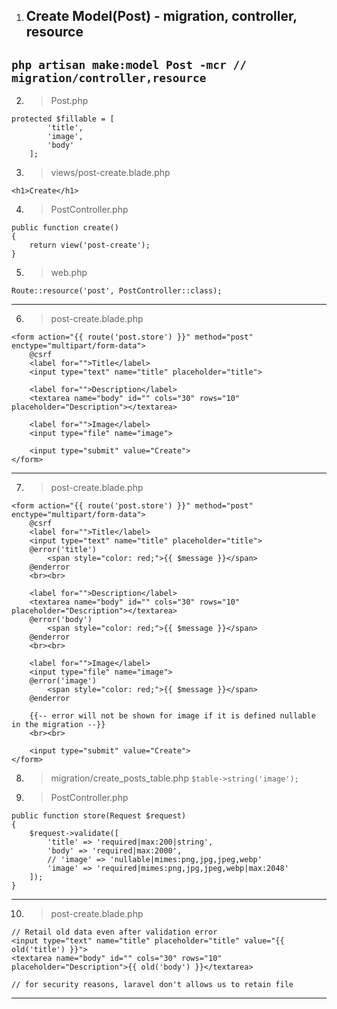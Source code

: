 1. ## Create Model(Post) - migration, controller, resource
`php artisan make:model Post -mcr // migration/controller,resource`
---

2. > Post.php
```
protected $fillable = [
        'title',
        'image',
        'body'
    ];
```
3. > views/post-create.blade.php
```
<h1>Create</h1>
```
4. > PostController.php
```
public function create()
{
    return view('post-create');
}
```
5. > web.php
```
Route::resource('post', PostController::class);
```
---
6. > post-create.blade.php
```
<form action="{{ route('post.store') }}" method="post" enctype="multipart/form-data">
    @csrf
    <label for="">Title</label>
    <input type="text" name="title" placeholder="title">

    <label for="">Description</label>
    <textarea name="body" id="" cols="30" rows="10" placeholder="Description"></textarea>

    <label for="">Image</label>
    <input type="file" name="image">

    <input type="submit" value="Create">
</form>
```
---

7. > post-create.blade.php
```
<form action="{{ route('post.store') }}" method="post" enctype="multipart/form-data">
    @csrf
    <label for="">Title</label>
    <input type="text" name="title" placeholder="title">
    @error('title')
        <span style="color: red;">{{ $message }}</span>
    @enderror
    <br><br>

    <label for="">Description</label>
    <textarea name="body" id="" cols="30" rows="10" placeholder="Description"></textarea>
    @error('body')
        <span style="color: red;">{{ $message }}</span>
    @enderror
    <br><br>

    <label for="">Image</label>
    <input type="file" name="image">
    @error('image')
        <span style="color: red;">{{ $message }}</span>
    @enderror

    {{-- error will not be shown for image if it is defined nullable in the migration --}}
    <br><br>

    <input type="submit" value="Create">
</form>
```
8. > migration/create_posts_table.php
`$table->string('image');`

9. > PostController.php
```
public function store(Request $request)
{
    $request->validate([
        'title' => 'required|max:200|string',
        'body' => 'required|max:2000',
        // 'image' => 'nullable|mimes:png,jpg,jpeg,webp'
        'image' => 'required|mimes:png,jpg,jpeg,webp|max:2048'
    ]);
}
```
---
10. >post-create.blade.php
```
// Retail old data even after validation error
<input type="text" name="title" placeholder="title" value="{{ old('title') }}">
<textarea name="body" id="" cols="30" rows="10" placeholder="Description">{{ old('body') }}</textarea>

// for security reasons, laravel don't allows us to retain file 
```
---
